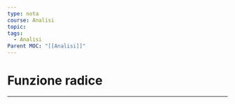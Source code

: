 ```yaml
---
type: nota
course: Analisi
topic: 
tags:
  - Analisi
Parent MOC: "[[Analisi]]"
---
```

# Funzione radice
---

